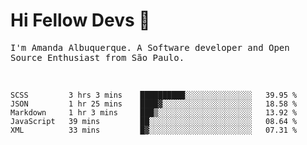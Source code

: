 # Hi Fellow Devs :wave:
   
<p>
  <samp>
    I'm Amanda Albuquerque. A Software developer and Open Source Enthusiast from São Paulo.
  </samp>

  
<!--   [![Twitter Follow](https://img.shields.io/twitter/follow/alalbux?style=social)](https://www.twitter.com/alalbux)
  [![Linkedin Badge](https://img.shields.io/badge/-alalbux-blue?style=flat-square&logo=Linkedin&logoColor=white&link=https://www.linkedin.com/in/alalbux/)](https://www.linkedin.com/in/alalbux/)
  [![Medium Badge](https://img.shields.io/badge/-alalbux-black?style=flat-square&logo=Medium&logoColor=white&link=https://medium.com/@alalbux)](https://medium.com/@alalbux) -->
</p>

  <br/>
  

<!--START_SECTION:waka-->
```text
SCSS         3 hrs 3 mins    ██████████░░░░░░░░░░░░░░░   39.95 % 
JSON         1 hr 25 mins    ████▓░░░░░░░░░░░░░░░░░░░░   18.58 % 
Markdown     1 hr 3 mins     ███▒░░░░░░░░░░░░░░░░░░░░░   13.92 % 
JavaScript   39 mins         ██░░░░░░░░░░░░░░░░░░░░░░░   08.64 % 
XML          33 mins         █▓░░░░░░░░░░░░░░░░░░░░░░░   07.31 % 
```
<!--END_SECTION:waka-->

